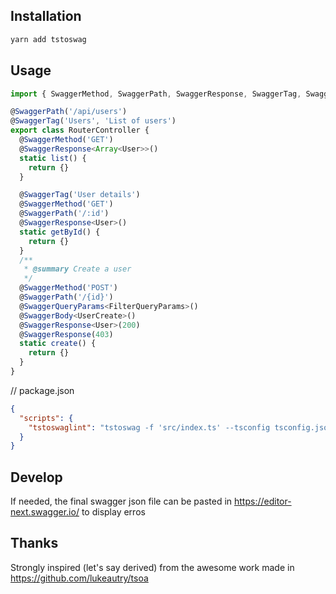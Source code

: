 ## Installation
```bash
yarn add tstoswag
```

## Usage 
```typescript
import { SwaggerMethod, SwaggerPath, SwaggerResponse, SwaggerTag, SwaggerBody, SwaggerQueryParams } from 'tstoswag'

@SwaggerPath('/api/users')
@SwaggerTag('Users', 'List of users')
export class RouterController {
  @SwaggerMethod('GET')
  @SwaggerResponse<Array<User>>()
  static list() {
    return {}
  }

  @SwaggerTag('User details')
  @SwaggerMethod('GET')
  @SwaggerPath('/:id')
  @SwaggerResponse<User>()
  static getById() {
    return {}
  }
  /**
   * @summary Create a user
   */
  @SwaggerMethod('POST')
  @SwaggerPath('/{id}')
  @SwaggerQueryParams<FilterQueryParams>()
  @SwaggerBody<UserCreate>()
  @SwaggerResponse<User>(200)
  @SwaggerResponse(403)
  static create() {
    return {}
  }
}
```

// package.json
```json
{
  "scripts": {
    "tstoswaglint": "tstoswag -f 'src/index.ts' --tsconfig tsconfig.json --output dist-swagger",
  }
}
```

## Develop

If needed, the final swagger json file can be pasted in https://editor-next.swagger.io/ to display erros

## Thanks

Strongly inspired (let's say derived) from the awesome work made in https://github.com/lukeautry/tsoa
